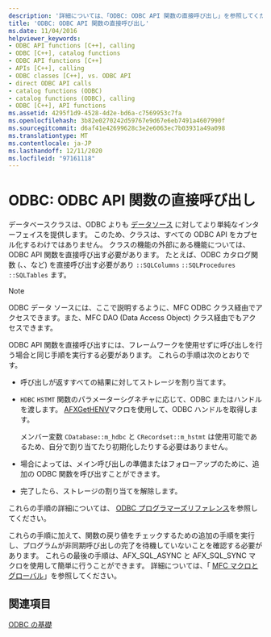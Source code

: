 ```yaml
---
description: '詳細については、「ODBC: ODBC API 関数の直接呼び出し」を参照してください。'
title: 'ODBC: ODBC API 関数の直接呼び出し'
ms.date: 11/04/2016
helpviewer_keywords:
- ODBC API functions [C++], calling
- ODBC [C++], catalog functions
- ODBC API functions [C++]
- APIs [C++], calling
- ODBC classes [C++], vs. ODBC API
- direct ODBC API calls
- catalog functions (ODBC)
- catalog functions (ODBC), calling
- ODBC [C++], API functions
ms.assetid: 4295f1d9-4528-4d2e-bd6a-c7569953c7fa
ms.openlocfilehash: 3b82e0270242d59767e9d67e6eb7491a4607990f
ms.sourcegitcommit: d6af41e42699628c3e2e6063ec7b03931a49a098
ms.translationtype: MT
ms.contentlocale: ja-JP
ms.lasthandoff: 12/11/2020
ms.locfileid: "97161118"
---
```

# <a name="odbc-calling-odbc-api-functions-directly"></a>ODBC: ODBC API 関数の直接呼び出し

データベースクラスは、ODBC よりも [データソース](../../data/odbc/data-source-odbc.md) に対してより単純なインターフェイスを提供します。 このため、クラスは、すべての ODBC API をカプセル化するわけではありません。 クラスの機能の外部にある機能については、ODBC API 関数を直接呼び出す必要があります。 たとえば、ODBC カタログ関数 (、、など) を直接呼び出す必要があり `::SQLColumns` `::SQLProcedures` `::SQLTables` ます。

> [!NOTE]
> ODBC データ ソースには、ここで説明するように、MFC ODBC クラス経由でアクセスできます。また、MFC DAO (Data Access Object) クラス経由でもアクセスできます。

ODBC API 関数を直接呼び出すには、フレームワークを使用せずに呼び出しを行う場合と同じ手順を実行する必要があります。 これらの手順は次のとおりです。

- 呼び出しが返すすべての結果に対してストレージを割り当てます。

- `HDBC` `HSTMT` 関数のパラメーターシグネチャに応じて、ODBC またはハンドルを渡します。 [AFXGetHENV](../../mfc/reference/database-macros-and-globals.md#afxgethenv)マクロを使用して、ODBC ハンドルを取得します。

   メンバー変数 `CDatabase::m_hdbc` と `CRecordset::m_hstmt` は使用可能であるため、自分で割り当てたり初期化したりする必要はありません。

- 場合によっては、メイン呼び出しの準備またはフォローアップのために、追加の ODBC 関数を呼び出すことができます。

- 完了したら、ストレージの割り当てを解除します。

これらの手順の詳細については、 [ODBC プログラマーズリファレンス](/sql/odbc/reference/odbc-programmer-s-reference)を参照してください。

これらの手順に加えて、関数の戻り値をチェックするための追加の手順を実行し、プログラムが非同期呼び出しの完了を待機していないことを確認する必要があります。 これらの最後の手順は、AFX_SQL_ASYNC と AFX_SQL_SYNC マクロを使用して簡単に行うことができます。 詳細については、「 [MFC マクロとグローバル](../../mfc/reference/mfc-macros-and-globals.md)」を参照してください。

## <a name="see-also"></a>関連項目

[ODBC の基礎](../../data/odbc/odbc-basics.md)
